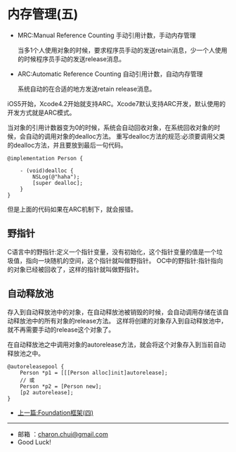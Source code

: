 内存管理(五)
===


- MRC:Manual Reference Counting 手动引用计数，手动内存管理

    当多1个人使用对象的时候，要求程序员手动的发送retain消息，少一个人使用的时候程序员手动的发送release消息。

- ARC:Automatic Reference Counting 自动引用计数，自动内存管理

    系统自动的在合适的地方发送retain release消息。 




iOS5开始，Xcode4.2开始就支持ARC。Xcode7默认支持ARC开发，默认使用的开发方式就是ARC模式。

当对象的引用计数器变为0的时候，系统会自动回收对象，在系统回收对象的时候，会自动的调用对象的dealloc方法。
重写dealloc方法的规范:必须要调用父类的dealloc方法，并且要放到最后一句代码。

```oc
@implementation Person {

	- (void)dealloc {
		NSLog(@"haha");
		[super dealloc];
	}
}
```

但是上面的代码如果在ARC机制下，就会报错。 


## 野指针

C语言中的野指针:定义一个指针变量，没有初始化，这个指针变量的值是一个垃圾值，指向一块随机的空间，这个指针就叫做野指针。
OC中的野指针:指针指向的对象已经被回收了，这样的指针就叫做野指针。 


## 自动释放池

存入到自动释放池中的对象，在自动释放池被销毁的时候，会自动调用存储在该自动释放池中的所有对象的release方法。
这样将创建的对象存入到自动释放池中，就不再需要手动的release这个对象了。

在自动释放池之中调用对象的autorelease方法，就会将这个对象存入到当前自动释放池之中。

```oc
@autoreleasepool {
    Person *p1 = [[[Person alloc]init]autorelease];
    // 或
    Person *p2 = [Person new];
    [p2 autorelease];
}
```






- [上一篇:Foundation框架(四)](https://github.com/CharonChui/iOSStudyNote/blob/master/Objective-C%E5%85%A5%E9%97%A8/4.Foundation%E6%A1%86%E6%9E%B6(%E5%9B%9B).md)


---

- 邮箱 ：charon.chui@gmail.com  
- Good Luck! 
